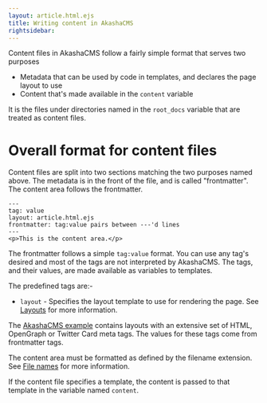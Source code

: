 ```yaml
---
layout: article.html.ejs
title: Writing content in AkashaCMS 
rightsidebar:
---
```


Content files in AkashaCMS follow a fairly simple format that serves two purposes

* Metadata that can be used by code in templates, and declares the page layout to use
* Content that's made available in the `content` variable

It is the files under directories named in the `root_docs` variable that are treated as content files.

Overall format for content files
================================

Content files are split into two sections matching the two purposes named above.  The metadata is in the front of the file, and is called "frontmatter".  The content area follows the frontmatter.

    ---
    tag: value
    layout: article.html.ejs
    frontmatter: tag:value pairs between ---'d lines
    ---
    <p>This is the content area.</p>
    
The frontmatter follows a simple `tag:value` format.  You can use any tag's desired and most of the tags are not interpreted by AkashaCMS.  The tags, and their values, are made available as variables to templates.

The predefined tags are:-

* `layout` - Specifies the layout template to use for rendering the page.  See [Layouts](layouts.html) for more information.

The [AkashaCMS example](https://github.com/robogeek/akashacms-example) contains layouts with an extensive set of HTML, OpenGraph or Twitter Card meta tags.  The values for these tags come from frontmatter tags.

The content area must be formatted as defined by the filename extension.  See [File names](extensions.html) for more information.

If the content file specifies a template, the content is passed to that template in the variable named `content`.

